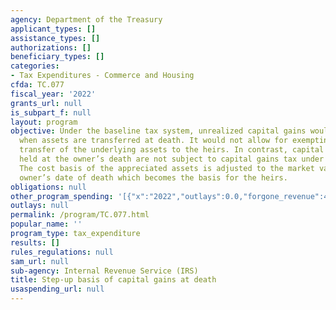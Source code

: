 ```yaml
---
agency: Department of the Treasury
applicant_types: []
assistance_types: []
authorizations: []
beneficiary_types: []
categories:
- Tax Expenditures - Commerce and Housing
cfda: TC.077
fiscal_year: '2022'
grants_url: null
is_subpart_f: null
layout: program
objective: Under the baseline tax system, unrealized capital gains would be taxed
  when assets are transferred at death. It would not allow for exempting gains upon
  transfer of the underlying assets to the heirs. In contrast, capital gains on assets
  held at the owner’s death are not subject to capital gains tax under current law.
  The cost basis of the appreciated assets is adjusted to the market value at the
  owner’s date of death which becomes the basis for the heirs.
obligations: null
other_program_spending: '[{"x":"2022","outlays":0.0,"forgone_revenue":46750000000.0},{"x":"2023","outlays":0.0,"forgone_revenue":49240000000.0},{"x":"2024","outlays":0.0,"forgone_revenue":33560000000.0}]'
outlays: null
permalink: /program/TC.077.html
popular_name: ''
program_type: tax_expenditure
results: []
rules_regulations: null
sam_url: null
sub-agency: Internal Revenue Service (IRS)
title: Step-up basis of capital gains at death
usaspending_url: null
---
```

